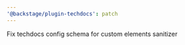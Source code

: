 ```yaml
---
'@backstage/plugin-techdocs': patch
---
```


Fix techdocs config schema for custom elements sanitizer
